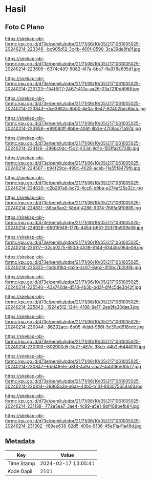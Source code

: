 # Hasil

## Foto C Plano

https://sirekap-obj-formc.kpu.go.id/d73e/pemilu/pdpr/21/71/06/10/05/2171061005025-20240214-223346--bc905d12-3c4b-460f-9590-3ca39de8fa1f.jpg

https://sirekap-obj-formc.kpu.go.id/d73e/pemilu/pdpr/21/71/06/10/05/2171061005025-20240214-223605--6374c409-5082-4f7a-8be7-ffa976e695d1.jpg

https://sirekap-obj-formc.kpu.go.id/d73e/pemilu/pdpr/21/71/06/10/05/2171061005025-20240214-223723--154f6f17-2467-410a-aa26-03a7210d4968.jpg

https://sirekap-obj-formc.kpu.go.id/d73e/pemilu/pdpr/21/71/06/10/05/2171061005025-20240214-223843--dce3982a-6b00-4e0a-8e47-82402bdc6bcb.jpg

https://sirekap-obj-formc.kpu.go.id/d73e/pemilu/pdpr/21/71/06/10/05/2171061005025-20240214-223958--e99080ff-8bbe-406f-8b3e-4709ac71b97d.jpg

https://sirekap-obj-formc.kpu.go.id/d73e/pemilu/pdpr/21/71/06/10/05/2171061005025-20240214-224126--296bc0dc-f5c2-433d-9d1b-155ffa20728b.jpg

https://sirekap-obj-formc.kpu.go.id/d73e/pemilu/pdpr/21/71/06/10/05/2171061005025-20240214-224507--b94f29ce-499c-4028-aceb-11a55f8479fb.jpg

https://sirekap-obj-formc.kpu.go.id/d73e/pemilu/pdpr/21/71/06/10/05/2171061005025-20240214-224620--c2b287a6-bc72-4cc6-b9ba-e274af25a32c.jpg

https://sirekap-obj-formc.kpu.go.id/d73e/pemilu/pdpr/21/71/06/10/05/2171061005025-20240214-224831--88ca6ae2-58d4-4286-9374-766fa5ff0885.jpg

https://sirekap-obj-formc.kpu.go.id/d73e/pemilu/pdpr/21/71/06/10/05/2171061005025-20240214-224928--65015949-177b-445d-b651-25379b909e08.jpg

https://sirekap-obj-formc.kpu.go.id/d73e/pemilu/pdpr/21/71/06/10/05/2171061005025-20240214-225117--32cb0275-650d-4538-8144-63448c064e06.jpg

https://sirekap-obj-formc.kpu.go.id/d73e/pemilu/pdpr/21/71/06/10/05/2171061005025-20240214-225325--1bdd81bd-da2a-4c67-8ab2-3f0bc7b0bf6b.jpg

https://sirekap-obj-formc.kpu.go.id/d73e/pemilu/pdpr/21/71/06/10/05/2171061005025-20240214-225546--42a740de-d51d-4b3b-bd2f-df4c5de3d42f.jpg

https://sirekap-obj-formc.kpu.go.id/d73e/pemilu/pdpr/21/71/06/10/05/2171061005025-20240214-225843--1924e512-1244-4188-9e17-2ee9fa30daa3.jpg

https://sirekap-obj-formc.kpu.go.id/d73e/pemilu/pdpr/21/71/06/10/05/2171061005025-20240214-230044--86292acc-6b05-4ddd-956f-5c39ed618cdc.jpg

https://sirekap-obj-formc.kpu.go.id/d73e/pemilu/pdpr/21/71/06/10/05/2171061005025-20240214-230303--802900d5-3c27-487d-98cb-d4b2c64440f9.jpg

https://sirekap-obj-formc.kpu.go.id/d73e/pemilu/pdpr/21/71/06/10/05/2171061005025-20240214-230847--6b649efe-a8f3-4a9a-aaa2-4ab136e00b77.jpg

https://sirekap-obj-formc.kpu.go.id/d73e/pemilu/pdpr/21/71/06/10/05/2171061005025-20240214-220814--29865b3a-a6aa-44b5-b131-933075654a03.jpg

https://sirekap-obj-formc.kpu.go.id/d73e/pemilu/pdpr/21/71/06/10/05/2171061005025-20240214-231139--772e5ea7-3ae4-4c89-a5e1-9bf488befb84.jpg

https://sirekap-obj-formc.kpu.go.id/d73e/pemilu/pdpr/21/71/06/10/05/2171061005025-20240214-231302--f69ee638-82d5-409e-8136-46e51a41a48d.jpg


## Metadata

| Key        | Value               |
| ---------- | ------------------- |
| Time Stamp | 2024-02-17 13:05:41 |
| Kode Dapil | 2101                |



